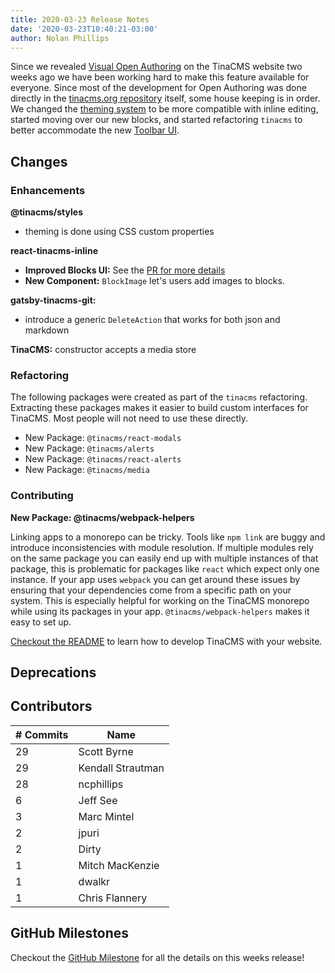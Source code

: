 ```yaml
---
title: 2020-03-23 Release Notes
date: '2020-03-23T10:40:21-03:00'
author: Nolan Phillips
---
```

Since we revealed [Visual Open Authoring](https://tinacms.org/blog/introducing-visual-open-authoring "Introducing Visual Open Authoring") on the TinaCMS website two weeks ago we have been working hard to make this feature available for everyone. Since most of the development for Open Authoring was done directly in the [tinacms.org repository](https://github.com/tinacms/tinacms.org "GitHub: tinacms.org") itself, some house keeping is in order. We changed the [theming system](https://tinacms.org/blog/tinacms-styling-system) to be more compatible with inline editing, started moving over our new blocks, and started refactoring `tinacms` to better accommodate the new [Toolbar UI](https://tinacms.org/blog/tinacms-ui-whats-next "TinaCMS UI: What's Next?").

## Changes

### Enhancements

**@tinacms/styles**

* theming is done using CSS custom properties

**react-tinacms-inline**

* **Improved Blocks UI:** See the [PR for more details](https://github.com/tinacms/tinacms/pull/908 "Inline Block Fixes")
* **New Component:** `BlockImage` let's users add images to blocks.

**gatsby-tinacms-git:**

* introduce a generic `DeleteAction` that works for both json and markdown

**TinaCMS:** constructor accepts a media store

### Refactoring

The following packages were created as part of the `tinacms` refactoring. Extracting these packages makes it easier to build custom interfaces for TinaCMS. Most people will not need to use these directly.

* New Package: `@tinacms/react-modals`
* New Package: `@tinacms/alerts`
* New Package: `@tinacms/react-alerts`
* New Package: `@tinacms/media`

### Contributing

**New Package: @tinacms/webpack-helpers**

Linking apps to a monorepo can be tricky. Tools like `npm link` are buggy and introduce inconsistencies with module resolution. If multiple modules rely on the same package you can easily end up with multiple instances of that package, this is problematic for packages like `react` which expect only one instance. If your app uses `webpack` you can get around these issues by ensuring that your dependencies come from a specific path on your system. This is especially helpful for working on the TinaCMS monorepo while using its packages in your app. `@tinacms/webpack-helpers` makes it easy to set up.

[Checkout the README](https://github.com/tinacms/tinacms/tree/master/packages/@tinacms/webpack-helpers "@tinacms/webpack-helpers") to learn how to develop TinaCMS with your website.

## Deprecations

## Contributors

| # Commits | Name |
| --- | --- |
| 29 | Scott Byrne |
| 29 | Kendall Strautman |
| 28 | ncphillips |
| 6 | Jeff See |
| 3 | Marc Mintel |
| 2 | jpuri |
| 2 | Dirty |
| 1 | Mitch MacKenzie |
| 1 | dwalkr |
| 1 | Chris Flannery |

## GitHub Milestones

Checkout the [GitHub Milestone](https://github.com/tinacms/tinacms/milestone/17?closed=1 "GitHub MIlestone") for all the details on this weeks release!
